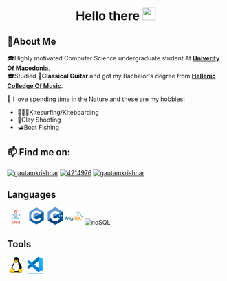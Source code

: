 <h1 align="center">
  Hello there
  <img src="https://media.giphy.com/media/hvRJCLFzcasrR4ia7z/giphy.gif" width="30px" height="30px"/>
</h1>

## 🚀About Me
🎓Highly motivated Computer Science undergraduate student At [**Univerity Of Macedonia**](https://www.uom.gr/en/dai).               
🎓Studied 🎵**Classical Guitar** and got my Bachelor's degree from [**Hellenic Colledge Of Music**](https://hellenic-college-of-music.business.site/).

🌱 I love spending time in the Nature and these are my hobbies!
- 🏄🏻‍♂️Kitesurfing/Kiteboarding
- 🔫Clay Shooting
- 🛥️Boat Fishing

## 📫 Find me on:
<p align="left">
<a href="https://www.linkedin.com/in/andreashadjiantonis/" target="blank"><img align="center" src="https://raw.githubusercontent.com/rahuldkjain/github-profile-readme-generator/master/src/images/icons/Social/linked-in-alt.svg" alt="gautamkrishnar" height="30" width="40" /></a>
<a href="" target="blank"><img align="center" src="https://raw.githubusercontent.com/rahuldkjain/github-profile-readme-generator/master/src/images/icons/Social/stack-overflow.svg" alt="4214976" height="30" width="40" /></a>
<a href="Andreashadjiantonis#7439" target="blank"><img align="center" src="https://raw.githubusercontent.com/rahuldkjain/github-profile-readme-generator/master/src/images/icons/Social/discord.svg" alt="gautamkrishnar" height="40" width="50" /></a>

## Languages
<div>
  <img src="https://github.com/devicons/devicon/blob/master/icons/java/java-original-wordmark.svg" title="Java" alt="Java" width="40" height="40"/>&nbsp;
  <img src="https://raw.githubusercontent.com/devicons/devicon/master/icons/c/c-original.svg" alt="c" width="40" height="40"/>
  <img src="https://raw.githubusercontent.com/devicons/devicon/master/icons/cplusplus/cplusplus-original.svg" alt="cplusplus" width="40" height="40"/>
  <img src="https://raw.githubusercontent.com/devicons/devicon/master/icons/mysql/mysql-original-wordmark.svg" alt="mysql" width="40" height="40"/>
  <img src="https://dotnetvibes.files.wordpress.com/2018/01/nosql-database.png?w=416&h=416" alt="noSQL" width="40" height="40"/>
  
</div>

## Tools
<div>
  <img src="https://raw.githubusercontent.com/devicons/devicon/master/icons/linux/linux-original.svg" alt="linux" width="40" height="40"/> 
  <img src="https://github.com/devicons/devicon/blob/master/icons/vscode/vscode-original-wordmark.svg" title="VSCode"  alt="VSCode" width="40" height="40"/>&nbsp;
  
</div>
